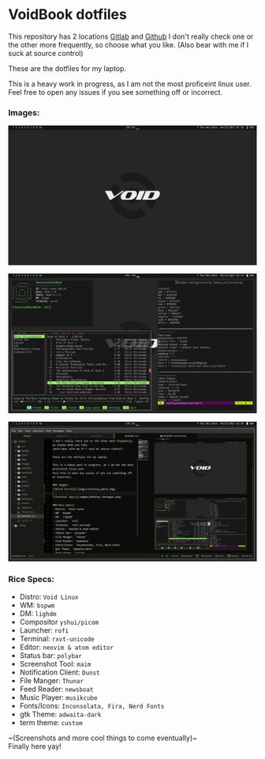 
# VoidBook dotfiles

This repository has 2 locations [Gitlab](https://gitlab.com/Theory_of_Everything/voidbook-dotfiles) and [Github](https://github.com/Theory-of-Everything/voidbook-dotfiles)
I don't really check one or the other more frequently, so choose what you like.
(Also bear with me if I suck at source control)

These are the dotfiles for my laptop.

This is a heavy work in progress, as I am not the most proficeint linux user.
Feel free to open any issues if you see something off or incorrect.

### Images:
![Blank Destop](/images/desktop_empty.png)

![Terminal Apps](/images/desktop_termapps.png)

![Atom Editor](/images/desktop_atom.png)

### Rice Specs:
- Distro: `Void Linux`
- WM: `bspwm`
- DM: `lighdm`
- Compositor `yshui/picom`
- Launcher: `rofi`
- Terminal: `rxvt-unicode`
- Editor: `neovim & atom editor`
- Status bar: `polybar`
- Screenshot Tool: `maim`
- Notification Client: `Dunst`
- File Manger: `Thunar`
- Feed Reader: `newsboat`
- Music Player: `musikcube`
- Fonts/Icons: `Inconsolata, Fira, Nerd Fonts`
- gtk Theme: `adwaita-dark`
- term theme: `custom`


~(Screenshots and more cool things to come eventually)~<br>
Finally here yay!
